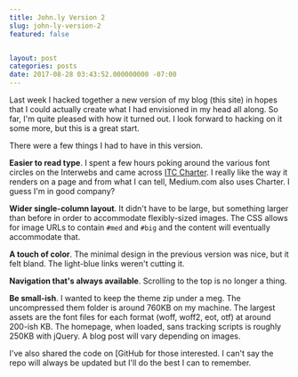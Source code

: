 ```yaml
---
title: John.ly Version 2
slug: john-ly-version-2
featured: false


layout: post
categories: posts
date: 2017-08-28 03:43:52.000000000 -07:00
---
```


Last week I hacked together a new version of my blog (this site) in hopes that I could actually create what I had envisioned in my head all along. So far, I'm quite pleased with how it turned out. I look forward to hacking on it some more, but this is a great start.

There were a few things I had to have in this version.

**Easier to read type**. I spent a few hours poking around the various font circles on the Interwebs and came across [ITC Charter](https://www.myfonts.com/fonts/itc/charter/). I really like the way it renders on a page and from what I can tell, Medium.com also uses Charter. I guess I'm in good company?

**Wider single-column layout**. It didn't have to be large, but something larger than before in order to accommodate flexibly-sized images. The CSS allows for image URLs to contain `#med` and `#big` and the content will eventually accommodate that.

**A touch of color**. The minimal design in the previous version was nice, but it felt bland. The light-blue links weren't cutting it.

**Navigation that's always available**. Scrolling to the top is no longer a thing.

**Be small-ish**. I wanted to keep the theme zip under a meg. The uncompressed them folder is around 760KB on my machine. The largest assets are the font files for each format (woff, woff2, eot, otf) at around 200-ish KB. The homepage, when loaded, sans tracking scripts is roughly 250KB with jQuery. A blog post will vary depending on images.

I've also shared the code on [GitHub for those interested. I can't say the repo will always be updated but I'll do the best I can to remember.

